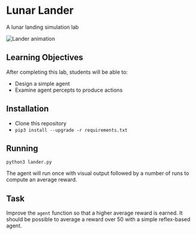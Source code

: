 Lunar Lander
============

A lunar landing simulation lab

![Lander animation](https://gymnasium.farama.org/_images/lunar_lander.gif)

Learning Objectives
-------------------

After completing this lab, students will be able to:

- Design a simple agent
- Examine agent percepts to produce actions

Installation
------------

- Clone this repository
- `pip3 install --upgrade -r requirements.txt`

Running
-------

`python3 lander.py`

The agent will run once with visual output followed by a number of runs to compute an average reward.

Task
----

Improve the `agent` function so that a higher average reward is earned. It should be possible to average a reward over 50 with a simple reflex-based agent.

